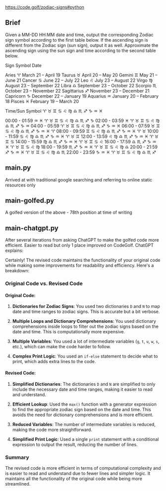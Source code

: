 https://code.golf/zodiac-signs#python

## Brief

Given a MM-DD HH:MM date and time, output the corresponding Zodiac sign symbol according to the first table below. If the ascending sign is different from the Zodiac sign (sun sign), output it as well. Approximate the ascending sign using the sun sign and time according to the second table below.

Sign Symbol Date

Aries	♈	March 21 – April 19
Taurus	♉	April 20 – May 20
Gemini	♊	May 21 – June 21
Cancer	♋	June 22 – July 22
Leo	♌	July 23 – August 22
Virgo	♍	August 23 – September 22
Libra	♎	September 23 – October 22
Scorpio	♏	October 23 – November 22
Sagittarius	♐	November 23 – December 21
Capricorn	♑	December 22 – January 19
Aquarius	♒	January 20 – February 18
Pisces	♓	February 19 – March 20


Time/Sun Symbol ♈ ♉ ♊ ♋ ♌ ♍ ♎ ♏ ♐ ♑ ♒ ♓

00:00 - 01:59	♒	♓	♈	♉	♊	♋	♌	♍	♎	♏	♐	♑
02:00 - 03:59	♓	♈	♉	♊	♋	♌	♍	♎	♏	♐	♑	♒
04:00 - 05:59	♈	♉	♊	♋	♌	♍	♎	♏	♐	♑	♒	♓
06:00 - 07:59	♉	♊	♋	♌	♍	♎	♏	♐	♑	♒	♓	♈
08:00 - 09:59	♊	♋	♌	♍	♎	♏	♐	♑	♒	♓	♈	♉
10:00 - 11:59	♋	♌	♍	♎	♏	♐	♑	♒	♓	♈	♉	♊
12:00 - 13:59	♌	♍	♎	♏	♐	♑	♒	♓	♈	♉	♊	♋
14:00 - 15:59	♍	♎	♏	♐	♑	♒	♓	♈	♉	♊	♋	♌
16:00 - 17:59	♎	♏	♐	♑	♒	♓	♈	♉	♊	♋	♌	♍
18:00 - 19:59	♏	♐	♑	♒	♓	♈	♉	♊	♋	♌	♍	♎
20:00 - 21:59	♐	♑	♒	♓	♈	♉	♊	♋	♌	♍	♎	♏
22:00 - 23:59	♑	♒	♓	♈	♉	♊	♋	♌	♍	♎	♏	♐


## main.py

Arrived at with traditional google searching and referring to online static resources only

## main-golfed.py 

A golfed version of the above - 78th position at time of writing

## main-chatgpt.py

After several iterations from asking ChatGPT to make the golfed code more efficient. Easier to read but only 1 place improved on CodeGolf. ChatGPT explains:

Certainly! The revised code maintains the functionality of your original code while making some improvements for readability and efficiency. Here's a breakdown:

### Original Code vs. Revised Code

#### Original Code:

1. **Dictionaries for Zodiac Signs**: You used two dictionaries `D` and `N` to map date and time ranges to zodiac signs. This is accurate but a bit verbose.
  
2. **Multiple Loops and Dictionary Comprehensions**: You used dictionary comprehensions inside loops to filter out the zodiac signs based on the date and time. This is computationally more expensive.

3. **Multiple Variables**: You used a lot of intermediate variables (`g`, `t`, `u`, `w`, `s`, etc.), which can make the code harder to follow.

4. **Complex Print Logic**: You used an `if-else` statement to decide what to print, which adds extra lines to the code.

#### Revised Code:

1. **Simplified Dictionaries**: The dictionaries `D` and `N` are simplified to only include the necessary date and time ranges, making it easier to read and understand.

2. **Efficient Lookup**: Used the `max()` function with a generator expression to find the appropriate zodiac sign based on the date and time. This avoids the need for dictionary comprehensions and is more efficient.

3. **Reduced Variables**: The number of intermediate variables is reduced, making the code more straightforward.

4. **Simplified Print Logic**: Used a single `print` statement with a conditional expression to output the result, reducing the number of lines.

### Summary

The revised code is more efficient in terms of computational complexity and is easier to read and understand due to fewer lines and simpler logic. It maintains all the functionality of the original code while being more streamlined.